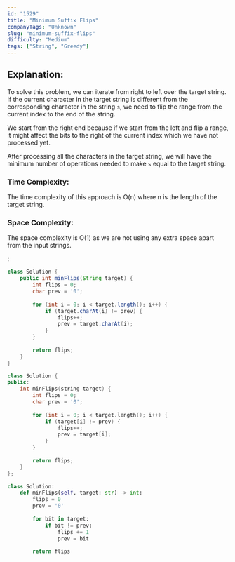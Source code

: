 ```yaml
---
id: "1529"
title: "Minimum Suffix Flips"
companyTags: "Unknown"
slug: "minimum-suffix-flips"
difficulty: "Medium"
tags: ["String", "Greedy"]
---
```


## Explanation:
To solve this problem, we can iterate from right to left over the target string. If the current character in the target string is different from the corresponding character in the string `s`, we need to flip the range from the current index to the end of the string.

We start from the right end because if we start from the left and flip a range, it might affect the bits to the right of the current index which we have not processed yet.

After processing all the characters in the target string, we will have the minimum number of operations needed to make `s` equal to the target string.

### Time Complexity:
The time complexity of this approach is O(n) where n is the length of the target string.

### Space Complexity:
The space complexity is O(1) as we are not using any extra space apart from the input strings.

:

```java
class Solution {
    public int minFlips(String target) {
        int flips = 0;
        char prev = '0';
        
        for (int i = 0; i < target.length(); i++) {
            if (target.charAt(i) != prev) {
                flips++;
                prev = target.charAt(i);
            }
        }
        
        return flips;
    }
}
```

```cpp
class Solution {
public:
    int minFlips(string target) {
        int flips = 0;
        char prev = '0';
        
        for (int i = 0; i < target.length(); i++) {
            if (target[i] != prev) {
                flips++;
                prev = target[i];
            }
        }
        
        return flips;
    }
};
```

```python
class Solution:
    def minFlips(self, target: str) -> int:
        flips = 0
        prev = '0'
        
        for bit in target:
            if bit != prev:
                flips += 1
                prev = bit
        
        return flips
```